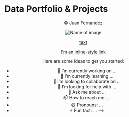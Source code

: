 # Data Portfolio & Projects



<div align="center">
© Juan Fernandez  

![Name of image](https://www.google.com/url?sa=i&url=https%3A%2F%2Fwww.123rf.com%2Fphoto_67599359_stock-vector-marine-icon-nautical-logo-sea-wave-logo-for-maritime-companies-.html&psig=AOvVaw3mn_P6C1tmdaPg-LQ-0E_O&ust=1596817585974000&source=images&cd=vfe&ved=0CAIQjRxqFwoTCMia9Zn_husCFQAAAAAdAAAAABAO)



[text](juan.fernandez.sea@gmail.com)

[I'm an inline-style link](https://www.google.com)

Here are some ideas to get you started:

- 🔭 I’m currently working on ...
- 🌱 I’m currently learning ...
- 👯 I’m looking to collaborate on ...
- 🤔 I’m looking for help with ...
- 💬 Ask me about ...
- 📫 How to reach me: ...
- 😄 Pronouns: ...
- ⚡ Fun fact: ...
-->
